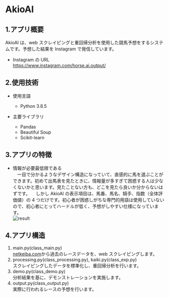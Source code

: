 # AkioAI

## 1.アプリ概要

AkioAI は、web スクレイピングと重回帰分析を使用した競馬予想をするシステムです。予想した結果を Instagram で発信しています。

- Instagram の URL  
  https://www.instagram.com/horse.ai.output/

## 2.使用技術

- 使用言語

  - Python 3.8.5

- 主要ライブラリ
  - Pandas
  - Beautiful Soup
  - Scikit-learn

## 3.アプリの特徴

- 情報が必要最低限である  
   　一目で分かるようなデザイン構造になっていて、直感的に馬を選ぶことができます。初めて出馬表を見たときに、情報量が多すぎて困惑する人は少なくないかと思います。見たことない方も、どこを見たら良いか分からないはずです。
  　しかし AkioAI の表示項目は、馬番、馬名、騎手、指数（全体評価値）の 4 つだけです。初心者が困惑しがちな専門的用語は使用していないので、初心者にとってハードルが低く、予想がしやすい仕様になっています。  
   ![result](https://user-images.githubusercontent.com/91531795/147451512-527e4ecd-f569-4ccd-9ace-6cb33e18ae75.jpg)

## 4.アプリ構造

1.  main.py(class_main.py)  
    [netkeiba.com](https://www.netkeiba.com/?rf=navi)から過去のレースデータを、web スクレイピングします。
2.  processing.py(class_processing.py), kaiki.py(class_exp.py)  
    スクレイピングしたデータを標準化し、重回帰分析を行います。
3.  demo.py(class_demo.py)  
    分析結果を基に、デモンストレーションを実施します。
4.  output.py(class_output.py)  
    実際に行われるレースの予想を行います。
